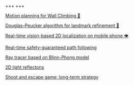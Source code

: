 +++
+++

[Motion planning for Wall Climbing 🧗](/stick-solo)

[Douglas–Peucker algorithm for landmark refinement 🚏](sixth-sense)

[Real-time vision-based 2D localization on mobile phone 👁️](hawkeye)

[Real-time safety-guaranteed path following](drive)

[Ray tracer based on Blinn-Phong model](yart)

[2D light reflectons](archer)

[Shoot and escape game; long-term strategy](tom-and-jerry)
